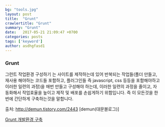 ```yaml
---
bg: "tools.jpg"
layout: post
title:  "Grunt"
crawlertitle: "Grunt"
summary: "Grunt"
date:   2017-05-21 21:09:47 +0700
categories: posts
tags: ['keyword']
author: asdhgfasd1
---
```


### Grunt

그런트 작업환경 구성하기 는 사이트를 제작하는데 있어 반복되는 작업들(폴더 만들고, 재사용 해야하는 코드들 포함하고, 플러그인들 즉 javascript, css 등등을 포함해야하고 이러한 일련의 과정)을 매번 만들고 구성해야 하는데, 이러한 일련의 과정을 줄이고, 자동화해서 작업효율을 높이고 제작 및 배포를 손쉽게하기 위함입니다. 즉 이 모든것을 한번에 간단하게 구축하는것을 말합니다.

출처: http://demun.tistory.com/2443 [demun(대문블로그)]


[Grunt 개발환경 구축](http://demun.tistory.com/2443)
